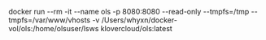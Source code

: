 docker run --rm -it --name ols -p 8080:8080 --read-only --tmpfs=/tmp --tmpfs=/var/www/vhosts -v /Users/whyxn/docker-
vol/ols:/home/olsuser/lsws klovercloud/ols:latest